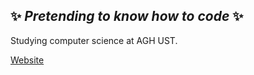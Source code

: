 ## ✨ *Pretending to know how to code* ✨

Studying computer science at AGH UST.

[Website](https://pawelfron.github.io)
